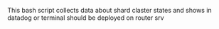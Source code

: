 This bash script collects data about shard claster states and shows in datadog or terminal should be deployed on router srv 
